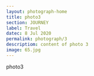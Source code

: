 ```yaml
---
layout: photograph-home
title: photo3
section: JOURNEY
label: Travel
datec: 8 Jul 2020
permalink: photograph/3
descriptiom: content of photo 3
image: 65.jpg
---
```


photo3